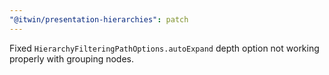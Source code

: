 ```yaml
---
"@itwin/presentation-hierarchies": patch
---
```


Fixed `HierarchyFilteringPathOptions.autoExpand` depth option not working properly with grouping nodes.
